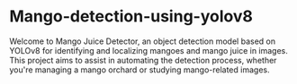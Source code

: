 # Mango-detection-using-yolov8
Welcome to Mango Juice Detector, an object detection model based on YOLOv8 for identifying and localizing mangoes and mango juice in images. This project aims to assist in automating the detection process, whether you're managing a mango orchard or studying mango-related images. 
